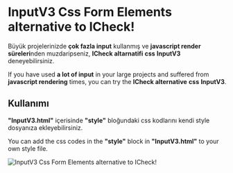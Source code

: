 # InputV3 Css Form Elements alternative to ICheck!

Büyük projelerinizde **çok fazla input** kullanmış ve **javascript render süreleri**nden muzdaripseniz, **ICheck altarnatifi** **css** **InputV3** deneyebilirsiniz.

If you have used **a lot of input** in your large projects and suffered from **javascript rendering** times, you can try the **ICheck alternative** **css** **InputV3**.

## Kullanımı

**"InputV3.html"** içerisinde **"style"** bloğundaki css kodlarını kendi style dosyanıza ekleyebilirsiniz.

You can add the css codes in the **"style"** block in **"InputV3.html"** to your own style file.

![InputV3 Css Form Elements alternative to ICheck!](https://raw.githubusercontent.com/dizaynplus/InputV3/master/InputV3.png)
